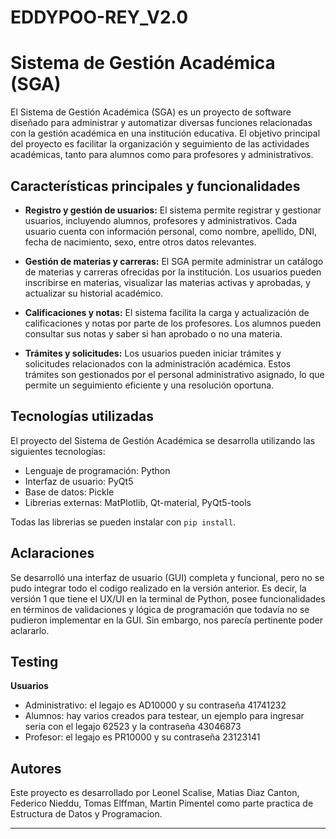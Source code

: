 # EDDYPOO-REY_V2.0

# Sistema de Gestión Académica (SGA)

El Sistema de Gestión Académica (SGA) es un proyecto de software diseñado para administrar y automatizar diversas funciones relacionadas con la gestión académica en una institución educativa. El objetivo principal del proyecto es facilitar la organización y seguimiento de las actividades académicas, tanto para alumnos como para profesores y administrativos.

## Características principales y funcionalidades

- **Registro y gestión de usuarios:** El sistema permite registrar y gestionar usuarios, incluyendo alumnos, profesores y administrativos. Cada usuario cuenta con información personal, como nombre, apellido, DNI, fecha de nacimiento, sexo, entre otros datos relevantes.

- **Gestión de materias y carreras:** El SGA permite administrar un catálogo de materias y carreras ofrecidas por la institución. Los usuarios pueden inscribirse en materias, visualizar las materias activas y aprobadas, y actualizar su historial académico.

- **Calificaciones y notas:** El sistema facilita la carga y actualización de calificaciones y notas por parte de los profesores. Los alumnos pueden consultar sus notas y saber si han aprobado o no una materia.

- **Trámites y solicitudes:** Los usuarios pueden iniciar trámites y solicitudes relacionados con la administración académica. Estos trámites son gestionados por el personal administrativo asignado, lo que permite un seguimiento eficiente y una resolución oportuna.


## Tecnologías utilizadas

El proyecto del Sistema de Gestión Académica se desarrolla utilizando las siguientes tecnologías:

- Lenguaje de programación: Python
- Interfaz de usuario: PyQt5
- Base de datos: Pickle
- Librerias externas: MatPlotlib, Qt-material, PyQt5-tools

<p> Todas las librerias se pueden instalar con <code>pip install</code>.</p>


## Aclaraciones

Se desarrolló una interfaz de usuario (GUI) completa y funcional, pero no se pudo integrar todo el codigo realizado en la versión anterior. Es decir, la versión 1 que tiene el UX/UI en la terminal de Python, posee funcionalidades en términos de validaciones y lógica de programación que todavía no se pudieron implementar en la GUI. Sin embargo, nos parecía pertinente poder aclararlo.

## Testing

**Usuarios** 
- Administrativo: el legajo es AD10000 y su contraseña 41741232
- Alumnos: hay varios creados para testear, un ejemplo para ingresar seria con el legajo 62523 y la contraseña 43046873
- Profesor: el legajo es PR10000 y su contraseña 23123141

## Autores

Este proyecto es desarrollado por Leonel Scalise, Matias Diaz Canton, Federico Nieddu, Tomas Elffman, Martin Pimentel como parte practica de Estructura de Datos y Programacion.

---
 
